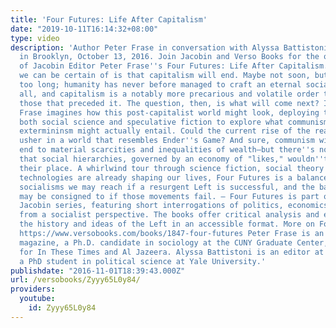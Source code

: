 ```yaml
---
title: 'Four Futures: Life After Capitalism'
date: "2019-10-11T16:14:32+08:00"
type: video
description: 'Author Peter Frase in conversation with Alyssa Battistoni at Verso Books
  in Brooklyn, October 13, 2016. Join Jacobin and Verso Books for the official launch
  of Jacobin Editor Peter Frase''s Four Futures: Life After Capitalism. One thing
  we can be certain of is that capitalism will end. Maybe not soon, but probably before
  too long; humanity has never before managed to craft an eternal social system, after
  all, and capitalism is a notably more precarious and volatile order than most of
  those that preceded it. The question, then, is what will come next? In Four Futures,
  Frase imagines how this post-capitalist world might look, deploying the tools of
  both social science and speculative fiction to explore what communism, rentism and
  extermininsm might actually entail. Could the current rise of the real-life robocops
  usher in a world that resembles Ender''s Game? And sure, communism will bring an
  end to material scarcities and inequalities of wealth—but there''s no guarantee
  that social hierarchies, governed by an economy of "likes," wouldn''t rise to take
  their place. A whirlwind tour through science fiction, social theory and the new
  technologies are already shaping our lives, Four Futures is a balance sheet of the
  socialisms we may reach if a resurgent Left is successful, and the barbarisms we
  may be consigned to if those movements fail. — Four Futures is part of Verso''s
  Jacobin series, featuring short interrogations of politics, economics, and culture
  from a socialist perspective. The books offer critical analysis and engagement with
  the history and ideas of the Left in an accessible format. More on Four Futures:
  https://www.versobooks.com/books/1847-four-futures Peter Frase is an editor at Jacobin
  magazine, a Ph.D. candidate in sociology at the CUNY Graduate Center, and has written
  for In These Times and Al Jazeera. Alyssa Battistoni is an editor at Jacobin and
  a PhD student in political science at Yale University.'
publishdate: "2016-11-01T18:39:43.000Z"
url: /versobooks/Zyyy65L0y84/
providers:
  youtube:
    id: Zyyy65L0y84
---
```

